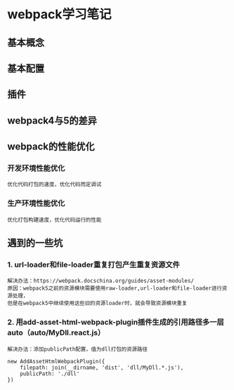 # webpack学习笔记

## 基本概念

## 基本配置

## 插件

## webpack4与5的差异

## webpack的性能优化

### 开发环境性能优化

`优化代码打包的速度，优化代码而定调试`

### 生产环境性能优化

`优化打包构建速度，优化代码运行的性能`

## 遇到的一些坑

### 1. url-loader和file-loader重复打包产生重复资源文件

```
解决办法：https://webpack.docschina.org/guides/asset-modules/
原因：webpack5之前的资源模块需要使用raw-loader,url-loader和file-loader进行资源处理， 
但是在webpack5中继续使用这些旧的资源loader时，就会导致资源模块重复
```

### 2. 用add-asset-html-webpack-plugin插件生成的引用路径多一层auto（auto/MyDll.react.js）

```
解决办法：添加publicPath配置，值为dll打包的资源路径
```

```
new AddAssetHtmlWebpackPlugin({
    filepath: join(__dirname, 'dist', 'dll/MyDll.*.js'),
    publicPath: './dll'
})
```
